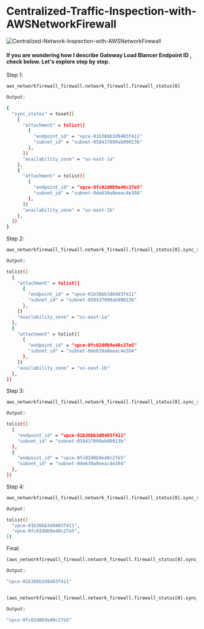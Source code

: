 # Centralized-Traffic-Inspection-with-AWSNetworkFirewall


![Centralized-Network-Inspection-with-AWSNetworkFirewall](https://github.com/user-attachments/assets/fc8075f0-4218-462e-8586-07d4f2222ca2)




#### If you are wondering how I describe Gateway Load Blancer Endpoint ID , check below. Let's explore step by step.

Step 1: 
```bash
aws_networkfirewall_firewall.network_firewall.firewall_status[0]

Output: 

{
  "sync_states" = toset([
    {
      "attachment" = tolist([
        {
          "endpoint_id" = "vpce-01b36bb3d8403f411"
          "subnet_id" = "subnet-058437099ab09013b"
        },
      ])
      "availability_zone" = "us-east-1a"
    },
    {
      "attachment" = tolist([
        {
          "endpoint_id" = "vpce-0fc02d0b9e40c27e5"
          "subnet_id" = "subnet-0de639a0eeac4e394"
        },
      ])
      "availability_zone" = "us-east-1b"
    },
  ])
}
```

Step 2:
```bash
aws_networkfirewall_firewall.network_firewall.firewall_status[0].sync_states[*]

Output: 

tolist([
  {
    "attachment" = tolist([
      {
        "endpoint_id" = "vpce-01b36bb3d8403f411"
        "subnet_id" = "subnet-058437099ab09013b"
      },
    ])
    "availability_zone" = "us-east-1a"
  },
  {
    "attachment" = tolist([
      {
        "endpoint_id" = "vpce-0fc02d0b9e40c27e5"
        "subnet_id" = "subnet-0de639a0eeac4e394"
      },
    ])
    "availability_zone" = "us-east-1b"
  },
])
```

Step 3:

```bash
aws_networkfirewall_firewall.network_firewall.firewall_status[0].sync_states[*].attachment[0]

Output: 

tolist([
  {
    "endpoint_id" = "vpce-01b36bb3d8403f411"
    "subnet_id" = "subnet-058437099ab09013b"
  },
  {
    "endpoint_id" = "vpce-0fc02d0b9e40c27e5"
    "subnet_id" = "subnet-0de639a0eeac4e394"
  },
])

```

Step 4:

```bash
aws_networkfirewall_firewall.network_firewall.firewall_status[0].sync_states[*].attachment[0].endpoint_id

Output: 

tolist([
  "vpce-01b36bb3d8403f411",
  "vpce-0fc02d0b9e40c27e5",
])
```

Final:

```bash
(aws_networkfirewall_firewall.network_firewall.firewall_status[0].sync_states[*].attachment[0].endpoint_id)[0]

Output: 

"vpce-01b36bb3d8403f411"


(aws_networkfirewall_firewall.network_firewall.firewall_status[0].sync_states[*].attachment[0].endpoint_id)[1]

Output: 

"vpce-0fc02d0b9e40c27e5"

```
